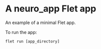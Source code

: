 # A neuro_app Flet app

An example of a minimal Flet app.

To run the app:

```
flet run [app_directory]
```